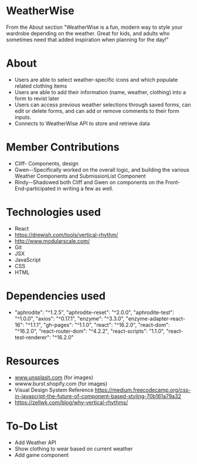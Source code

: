 # WeatherWise
From the About section
"WeatherWise is a fun, modern way to style your wardrobe depending on the weather. Great for kids, and adults who sometimes need that added inspiration when planning for the day!"

# About
* Users are able to select weather-specific icons and which populate related clothing items
* Users are able to add their information (name, weather, clothing) into a form to revist later
* Users can access previous weather selections through saved forms, can edit or delete forms, and can add or remove comments to their form inputs.
* Connects to WeatherWise API to store and retrieve data

# Member Contributions
* Cliff- Components, design 
* Gwen--Specifically worked on the overall logic, and building the various Weather Components and SubmissionList Component
* Rindy--Shadowed both Cliff and Gwen on components on the Front-End-participated in writing a few as well.

# Technologies used
* React 
* https://drewish.com/tools/vertical-rhythm/
* http://www.modularscale.com/
* Git
* JSX
* JavaScript
* CSS
* HTML

# Dependencies used
*   "aphrodite": "^1.2.5",
    "aphrodite-reset": "^2.0.0",
    "aphrodite-test": "^1.0.0",
    "axios": "^0.17.1",
    "enzyme": "^3.3.0",
    "enzyme-adapter-react-16": "^1.1.1",
    "gh-pages": "^1.1.0",
    "react": "^16.2.0",
    "react-dom": "^16.2.0",
    "react-router-dom": "^4.2.2",
    "react-scripts": "1.1.0",
    "react-test-renderer": "^16.2.0"

# Resources 
* www.unsplash.com (for images)
* wwww.burst.shopify.com  (for images)
* Visual Design System Reference               https://medium.freecodecamp.org/css-in-javascript-the-future-of-component-based-styling-70b161a79a32
* https://zellwk.com/blog/why-vertical-rhythms/

# To-Do List
* Add Weather API
* Show clothing to wear based on current weather
* Add game component
